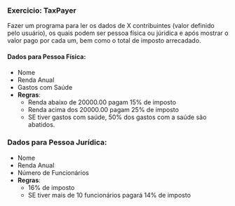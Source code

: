 ### Exercicio: TaxPayer
Fazer um programa para ler os dados de X contribuintes (valor definido pelo usuário), os quais podem ser pessoa física ou júridica e após mostrar o valor pago por cada um, bem como o total de imposto arrecadado.

#### Dados para Pessoa Física:
- Nome
- Renda Anual
- Gastos com Saúde
- **Regras**:
  - Renda abaixo de 20000.00 pagam 15% de imposto
  - Renda acima dos 20000.00 pagam 25% de imposto
  - SE tiver gastos com saúde, 50% dos gastos com a saúde são abatidos.

### Dados para Pessoa Jurídica:
- Nome
- Renda Anual
- Número de Funcionários
- **Regras**:
  - 16% de imposto
  - SE tiver mais de 10 funcionários pagará 14% de imposto